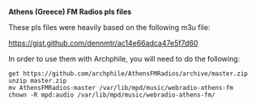 **Athens (Greece) FM Radios pls files**

These pls files were heavily based on the following m3u file:

https://gist.github.com/dennmtr/ac14e66adca47e5f7d60


In order to use them with Archphile, you will need to do the following:

	get https://github.com/archphile/AthensFMRadios/archive/master.zip
	unzip master.zip
	mv AthensFMRadios-master /var/lib/mpd/music/webradio-athens-fm
	chown -R mpd:audio /var/lib/mpd/music/webradio-athens-fm/
